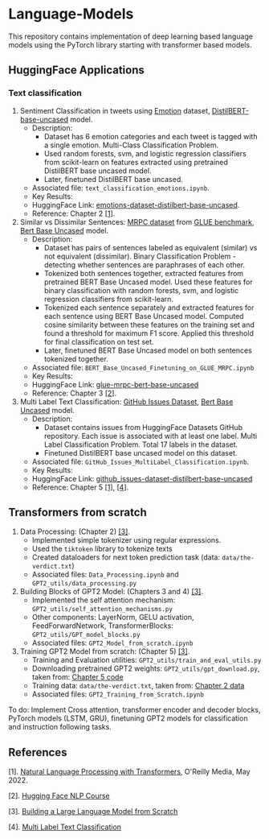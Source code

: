 # Language-Models
This repository contains implementation of deep learning based language models using the PyTorch library starting with transformer based models. 

## HuggingFace Applications
### Text classification
1. Sentiment Classification in tweets using [Emotion](https://huggingface.co/datasets/dair-ai/emotion) dataset, [DistilBERT-base-uncased](https://huggingface.co/distilbert-base-uncased) model.
   - Description:
     - Dataset has 6 emotion categories and each tweet is tagged with a single emotion. Multi-Class Classification Problem.
     - Used random forests, svm, and logistic regression classifiers from scikit-learn on features extracted using pretrained DistilBERT base uncased model.
     - Later, finetuned DistilBERT base uncased.
   - Associated file: `text_classification_emotions.ipynb`.
   - Key Results:
   - HuggingFace Link: [emotions-dataset-distilbert-base-uncased](https://huggingface.co/srvmishra832/emotions-dataset-distilbert-base-uncased).
   - Reference: Chapter 2 [[1]](#1).
2. Similar vs Dissimilar Sentences: [MRPC dataset](https://www.microsoft.com/en-us/download/details.aspx?id=52398) from [GLUE benchmark](https://gluebenchmark.com/), [Bert Base Uncased](https://huggingface.co/bert-base-uncased) model.
   - Description:
     - Dataset has pairs of sentences labeled as equivalent (similar) vs not equivalent (dissimilar). Binary Classification Problem - detecting whether sentences are paraphrases of each other.
     - Tokenized both sentences together, extracted features from pretrained BERT Base Uncased model. Used these features for binary classification with random forests, svm, and logistic regression classifiers from scikit-learn.
     - Tokenized each sentence separately and extracted features for each sentence using BERT Base Uncased model. Computed cosine similarity between these features on the training set and found a threshold for maximum F1 score. Applied this threshold for final classification on test set.
     - Later, finetuned BERT Base Uncased model on both sentences tokenized together.
   - Associated file: `BERT_Base_Uncased_Finetuning_on_GLUE_MRPC.ipynb`
   - Key Results:
   - HuggingFace Link: [glue-mrpc-bert-base-uncased](https://huggingface.co/srvmishra832/glue-mrpc-bert-base-uncased)
   - Reference: Chapter 3 [[2]](#2).
3. Multi Label Text Classification: [GitHub Issues Dataset](https://huggingface.co/datasets/lewtun/github-issues), [Bert Base Uncased](https://huggingface.co/bert-base-uncased) model.
   - Description:
     - Dataset contains issues from HuggingFace Datasets GitHub repository. Each issue is associated with at least one label. Multi Label Classification Problem. Total 17 labels in the dataset.
     - Finetuned DistilBERT base uncased model on this dataset.
   - Associated file: `GitHub_Issues_MultiLabel_Classification.ipynb`.
   - Key Results:
   - HuggingFace Link: [github_issues-dataset-distilbert-base-uncased](https://huggingface.co/srvmishra832/github_issues-dataset-distilbert-base-uncased)
   - Reference: Chapter 5 [[1]](#1), [[4]](#4).

## Transformers from scratch

1. Data Processing: (Chapter 2) [[3]](#3).
   - Implemented simple tokenizer using regular expressions.
   - Used the `tiktoken` library to tokenize texts
   - Created dataloaders for next token prediction task (data: `data/the-verdict.txt`)
   - Associated files: `Data_Processing.ipynb` and `GPT2_utils/data_processing.py` 
2. Building Blocks of GPT2 Model: (Chapters 3 and 4) [[3]](#3).
   - Implemented the self attention mechanism: `GPT2_utils/self_attention_mechanisms.py`
   - Other components: LayerNorm, GELU activation, FeedForwardNetwork, TransformerBlocks: `GPT2_utils/GPT_model_blocks.py`
   - Associated files: `GPT2_Model_from_scratch.ipynb`
3. Training GPT2 Model from scratch: (Chapter 5) [[3]](#3).
   - Training and Evaluation utilities: `GPT2_utils/train_and_eval_utils.py`
   - Downloading pretrained GPT2 weights: `GPT2_utils/gpt_download.py`, taken from: [Chapter 5 code](https://github.com/rasbt/LLMs-from-scratch/blob/2f41429cf422dd738903c342dc12b790a3e357d0/ch05/01_main-chapter-code/gpt_download.py)
   - Training data: `data/the-verdict.txt`, taken from: [Chapter 2 data](https://github.com/rasbt/LLMs-from-scratch/blob/2f41429cf422dd738903c342dc12b790a3e357d0/ch02/01_main-chapter-code/the-verdict.txt)
   - Associated files: `GPT2_Training_from_Scratch.ipynb`

To do: Implement Cross attention, transformer encoder and decoder blocks, PyTorch models (LSTM, GRU), finetuning GPT2 models for classification and instruction following tasks.


## References
<a id="1">[1]</a>. 
[Natural Language Processing with Transformers](https://www.oreilly.com/library/view/natural-language-processing/9781098136789/), O'Reilly Media, May 2022. 

<a id="2">[2]</a>.
[Hugging Face NLP Course](https://huggingface.co/learn/nlp-course/)

<a id="3">[3]</a>.
[Building a Large Language Model from Scratch](https://www.amazon.com/Build-Large-Language-Model-Scratch/dp/1633437167?crid=228R4JI0P0QFR&dib=eyJ2IjoiMSJ9.XvZyIer9iV133BWXqNiVt_OOJXZheO54dvZtQly8MC25PNYZrN3OWsGLjbg3I0G9hI3LkjwhsORxvHIob3nvCZFgdSSQEFe07VkehijGxT03n4Amdw7lnXxnsOUuWXeglfHnewCcV3DjL9zWHELfh5DG1ZErzFym3S6ZxSuFzNvoPkaq0uDlD_CKwqHdC0KM_RdvIqF0_2RudgvzRli0V155KkusHRck3pG7ybp5VyqKDC_GgL_MEywLwLhFgX6kOCgV6Rq90eTgSHFd6ac8krpIYjsHWe6H3IXbfKGvMXc.473O1-iUZC0z2hdx8L5Z5ZTNxtNV9gNPw_mE7QZ5Y90&dib_tag=se&keywords=raschka&qid=1730250834&sprefix=raschk,aps,162&sr=8-1&linkCode=sl1&tag=rasbt03-20&linkId=84ee23afbd12067e4098443718842dac&language=en_US&ref_=as_li_ss_tl)

<a id="4">[4]</a>.
[Multi Label Text Classification](https://huggingface.co/blog/Valerii-Knowledgator/multi-label-classification)
